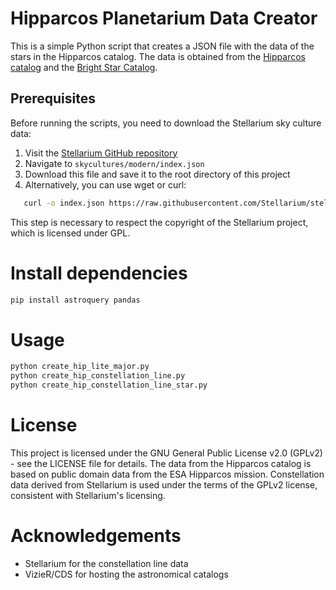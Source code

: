 # Hipparcos Planetarium Data Creator

This is a simple Python script that creates a JSON file with the data of the stars in the Hipparcos catalog. The data is obtained from the [Hipparcos catalog](http://cdsarc.u-strasbg.fr/viz-bin/Cat?I/239) and the [Bright Star Catalog](http://cdsarc.u-strasbg.fr/viz-bin/Cat?V/50).

## Prerequisites

Before running the scripts, you need to download the Stellarium sky culture data:

1. Visit the [Stellarium GitHub repository](https://github.com/Stellarium/stellarium)
2. Navigate to `skycultures/modern/index.json`
3. Download this file and save it to the root directory of this project
4. Alternatively, you can use wget or curl:

```bash
   curl -o index.json https://raw.githubusercontent.com/Stellarium/stellarium/master/skycultures/modern/index.json
``````

This step is necessary to respect the copyright of the Stellarium project, which is licensed under GPL.

# Install dependencies

```bash
pip install astroquery pandas
```

# Usage

```bash
python create_hip_lite_major.py
python create_hip_constellation_line.py
python create_hip_constellation_line_star.py
```

# License
This project is licensed under the GNU General Public License v2.0 (GPLv2) - see the LICENSE file for details.
The data from the Hipparcos catalog is based on public domain data from the ESA Hipparcos mission.
Constellation data derived from Stellarium is used under the terms of the GPLv2 license, consistent with Stellarium's licensing.

# Acknowledgements

- Stellarium for the constellation line data
- VizieR/CDS for hosting the astronomical catalogs

